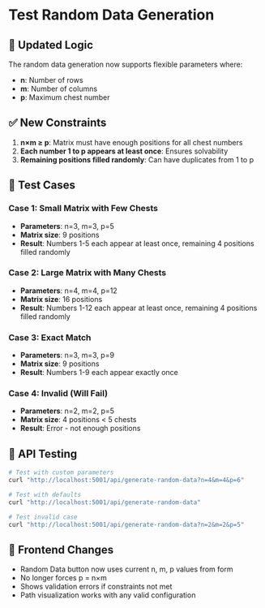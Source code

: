 # Test Random Data Generation

## 🎯 Updated Logic

The random data generation now supports flexible parameters where:
- **n**: Number of rows 
- **m**: Number of columns
- **p**: Maximum chest number

## ✅ New Constraints

1. **n×m ≥ p**: Matrix must have enough positions for all chest numbers
2. **Each number 1 to p appears at least once**: Ensures solvability
3. **Remaining positions filled randomly**: Can have duplicates from 1 to p

## 🧪 Test Cases

### Case 1: Small Matrix with Few Chests
- **Parameters**: n=3, m=3, p=5
- **Matrix size**: 9 positions
- **Result**: Numbers 1-5 each appear at least once, remaining 4 positions filled randomly

### Case 2: Large Matrix with Many Chests  
- **Parameters**: n=4, m=4, p=12
- **Matrix size**: 16 positions
- **Result**: Numbers 1-12 each appear at least once, remaining 4 positions filled randomly

### Case 3: Exact Match
- **Parameters**: n=3, m=3, p=9
- **Matrix size**: 9 positions
- **Result**: Numbers 1-9 each appear exactly once

### Case 4: Invalid (Will Fail)
- **Parameters**: n=2, m=2, p=5
- **Matrix size**: 4 positions < 5 chests
- **Result**: Error - not enough positions

## 🔄 API Testing

```bash
# Test with custom parameters
curl "http://localhost:5001/api/generate-random-data?n=4&m=4&p=6"

# Test with defaults
curl "http://localhost:5001/api/generate-random-data"

# Test invalid case
curl "http://localhost:5001/api/generate-random-data?n=2&m=2&p=5"
```

## 🎨 Frontend Changes

- Random Data button now uses current n, m, p values from form
- No longer forces p = n×m
- Shows validation errors if constraints not met
- Path visualization works with any valid configuration
